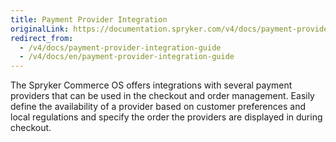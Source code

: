 ```yaml
---
title: Payment Provider Integration
originalLink: https://documentation.spryker.com/v4/docs/payment-provider-integration-guide
redirect_from:
  - /v4/docs/payment-provider-integration-guide
  - /v4/docs/en/payment-provider-integration-guide
---
```


The Spryker Commerce OS offers integrations with several payment providers that can be used in the checkout and order management. Easily define the availability of a provider based on customer preferences and local regulations and specify the order the providers are displayed in during checkout.

